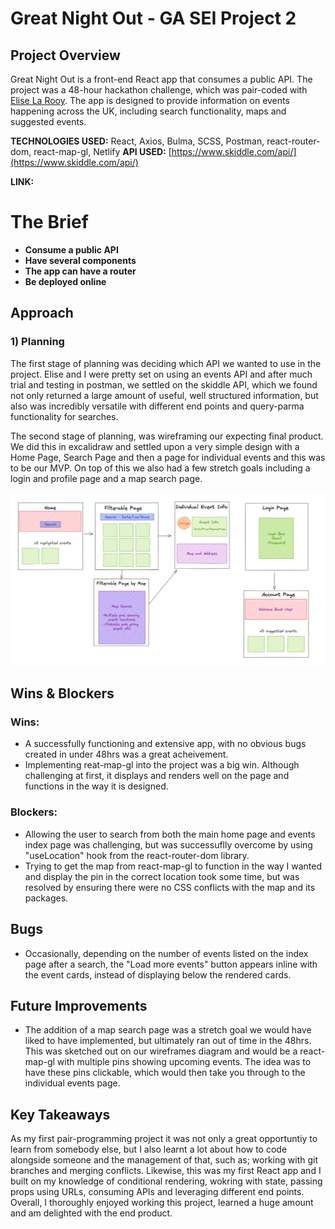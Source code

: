 # Great Night Out - GA SEI Project 2

## Project Overview

Great Night Out is a front-end React app that consumes a public API. The project was a 48-hour hackathon challenge, which was pair-coded with [Elise La Rooy](https://github.com/eliselarooy). The app is designed to provide information on events happening across the UK, including search functionality, maps and suggested events.

**TECHNOLOGIES USED:** React, Axios, Bulma, SCSS, Postman, react-router-dom, react-map-gl, Netlify
**API USED:** [https://www.skiddle.com/api/](https://www.skiddle.com/api/)

**LINK:**

# The Brief

- **Consume a public API**
- **Have several components**
- **The app can have a router**
- **Be deployed online**

## Approach

### **1) Planning**

The first stage of planning was deciding which API we wanted to use in the project. Elise and I were pretty set on using an events API and after much trial and testing in postman, we settled on the skiddle API, which we found not only returned a large amount of useful, well structured information, but also was incredibly versatile with different end points and query-parma functionality for searches.

The second stage of planning, was wireframing our expecting final product. We did this in excalidraw and settled upon a very simple design with a Home Page, Search Page and then a page for individual events and this was to be our MVP. On top of this we also had a few stretch goals including a login and profile page and a map search page.

![Wireframe Diagram](src/assets/readme-images/wireframe-excalidraw.png)

## Wins & Blockers

### **Wins:**

- A successfully functioning and extensive app, with no obvious bugs created in under 48hrs was a great acheivement.
- Implementing reat-map-gl into the project was a big win. Although challenging at first, it displays and renders well on the page and functions in the way it is designed.

### **Blockers:**

- Allowing the user to search from both the main home page and events index page was challenging, but was successuflly overcome by using "useLocation" hook from the react-router-dom library.
- Trying to get the map from react-map-gl to function in the way I wanted and display the pin in the correct location took some time, but was resolved by ensuring there were no CSS conflicts with the map and its packages.

## Bugs

- Occasionally, depending on the number of events listed on the index page after a search, the "Load more events" button appears inline with the event cards, instead of displaying below the rendered cards.

## Future Improvements

- The addition of a map search page was a stretch goal we would have liked to have implemented, but ultimately ran out of time in the 48hrs. This was sketched out on our wireframes diagram and would be a react-map-gl with multiple pins showing upcoming events. The idea was to have these pins clickable, which would then take you through to the individual events page.

## Key Takeaways

As my first pair-programming project it was not only a great opportuntiy to learn from somebody else, but I also learnt a lot about how to code alongside someone and the management of that, such as; working with git branches and merging conflicts. Likewise, this was my first React app and I built on my knowledge of conditional rendering, wokring with state, passing props using URLs, consuming APIs and leveraging different end points. Overall, I thoroughly enjoyed working this project, learned a huge amount and am delighted with the end product.
